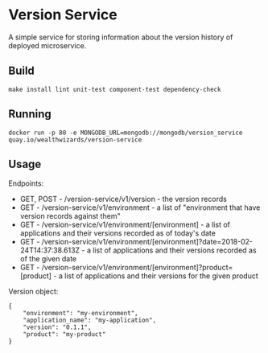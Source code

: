 # Version Service

A simple service for storing information about the version history of deployed microservice.

## Build

```
make install lint unit-test component-test dependency-check
```

## Running

```
docker run -p 80 -e MONGODB_URL=mongodb://mongodb/version_service quay.io/wealthwizards/version-service
```

## Usage

Endpoints:

* GET, POST - /version-service/v1/version - the version records
* GET - /version-service/v1/environment - a list of "environment that have version records against them"
* GET - /version-service/v1/environment/[environment] - a list of applications and their versions recorded as of today's date
* GET - /version-service/v1/environment/[environment]?date=2018-02-24T14:37:38.613Z - a list of applications and their versions recorded as of the given date
* GET - /version-service/v1/environment/[environment]?product=[product] - a list of applications and their versions for the given product

Version object:

```
{
    "environment": "my-environment",
    "application_name": "my-application",
    "version": "0.1.1",
    "product": "my-product"
}
```
